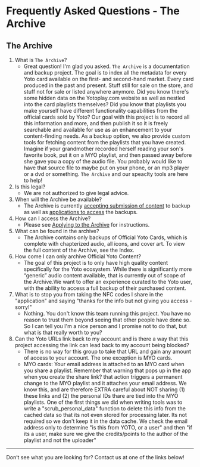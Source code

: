 
# Frequently Asked Questions - The Archive

## The Archive

1. What is `The Archive`?
	- Great question! I'm glad you asked. `The Archive` is a documentation and backup project. The goal is to index all the metadata for every Yoto card available on the first- and second-hand market. Every card produced in the past and present. Stuff still for sale on the store, and stuff not for sale or listed anywhere anymore. Did you know there's some hidden data on the Yotoplay.com website as well as nestled into the card playlists themselves? Did you know that playlists you make yourself have different functionality capabilities from the official cards sold by Yoto? Our goal with this project is to record all this information and more, and then publish it so it is freely searchable and available for use as an enhancement to your content-finding needs. As a backup option, we also provide custom tools for fetching content from the playlists that you have created. Imagine if your grandmother recorded herself reading your son's favorite book, put it on a MYO playlist, and then passed away before she gave you a copy of the audio file. You probably would like to have that source file to maybe put on your phone, or an mp3 player or a dvd or something. `The Archive` and our speaclty tools are here to help!
2.  Is this legal?
	- We are not authorized to give legal advice.
3.  When will the Archive be available?
	- The Archive is currently [accepting submission of content](/guides/using_the_card_collector_tool.md) to backup as well as [applications to access](/guides/applying_to_the_archive.md) the backups.
4.  How can I access the Archive?
	- Please see  [Applying to the Archive](/guides/applying_to_the_archive.md) for instructions.
5.  What can be found in the archive?
	- The Archive contains only backups of Official Yoto Cards, which is complete with chapterized audio, all icons, and cover art. To view the full content of the Archive, see the Index.
6.  How come I can only archive Official Yoto Content?
	- The goal of this project is to only have high quality content specifically for the Yoto ecosystem. While there is significantly more “generic” audio content available, that is currently out of scope of the Archive.We want to offer an experience curated to the Yoto user, with the ability to access a full backup of their purchased content.
7. What is to stop you from taking the NFC codes I share in the "application" and saying "thanks for the info but not giving you access - sorry!" 
	- Nothing. You don't know this team running this project. You have no reason to trust them beyond seeing that other people have done so. So I can tell you I'm a nice person and I promise not to do that, but what is that really worth to you?
8. Can the Yoto URLs link back to my account and is there a way that this project accessing the link can lead back to my account being blocked?
	- There is no way for this group to take that URL and gain any amount of access to your account. The one exception is MYO cards.
	- MYO cards: Your email address is attached to an MYO card when you share a playlist. Remember that warning that pops up in the app when you create the share link? that action triggers a permanent change to the MYO playlist and it attaches your email address.  We know this, and are therefore EXTRA careful about NOT sharing (1) these links and (2) the personal IDs thare are tied into the MYO playlists. One of the first things we did when writing tools was to write a "scrub_personal_data" function to delete this info from the cached data so that its not even stored for processing later. Its not required so we don't keep it in the data cache. We check the email address only to determine "is this from YOTO, or a user" and then "if its a user, make sure we give the credits/points to the author of the playlist and not the uploader"
	
---

Don’t see what you are looking for? Contact us at one of the links below!
